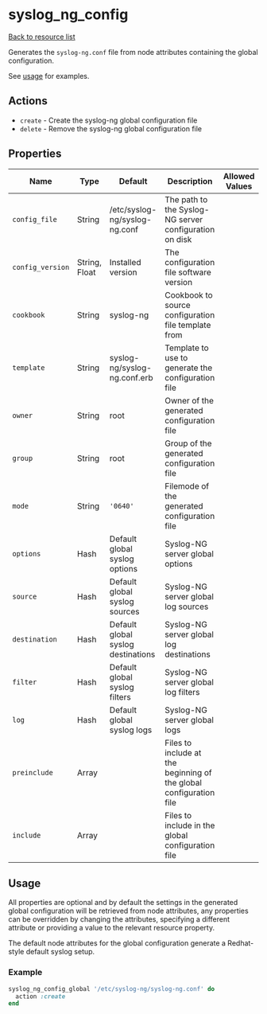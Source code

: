 # syslog_ng_config

[Back to resource list](../README.md#resources)

Generates the `syslog-ng.conf` file from node attributes containing the global configuration.

See [usage](#config_global-usage) for examples.

## Actions

- `create` - Create the syslog-ng global configuration file
- `delete` - Remove the syslog-ng global configuration file

## Properties

| Name                   | Type          | Default                          | Description                                                         | Allowed Values      |
| ---------------------- | ------------- | -------------------------------- | ------------------------------------------------------------------- | ------------------- |
| `config_file`          | String        | /etc/syslog-ng/syslog-ng.conf    | The path to the Syslog-NG server configuration on disk              |                     |
| `config_version`       | String, Float | Installed version                | The configuration file software version                             |                     |
| `cookbook`             | String        | syslog-ng                        | Cookbook to source configuration file template from                 |                     |
| `template`             | String        | syslog-ng/syslog-ng.conf.erb     | Template to use to generate the configuration file                  |                     |
| `owner`                | String        | root                             | Owner of the generated configuration file                           |                     |
| `group`                | String        | root                             | Group of the generated configuration file                           |                     |
| `mode`                 | String        | `'0640'`                         | Filemode of the generated configuration file                        |                     |
| `options`              | Hash          | Default global syslog options    | Syslog-NG server global options                                     |                     |
| `source`               | Hash          | Default global syslog sources    | Syslog-NG server global log sources                                 |                     |
| `destination`          | Hash          | Default global syslog destinations| Syslog-NG server global log destinations                           |                     |
| `filter`               | Hash          | Default global syslog filters    | Syslog-NG server global log filters                                 |                     |
| `log`                  | Hash          | Default global syslog logs       | Syslog-NG server global logs                                        |                     |
| `preinclude`           | Array         |                                  | Files to include at the beginning of the global configuration file  |                     |
| `include`              | Array         |                                  | Files to include in the global configuration file                   |                     |

## Usage

All properties are optional and by default the settings in the generated global configuration will be retrieved from node attributes, any properties can be overridden by changing the attributes, specifying a different attribute or providing a value to the relevant resource property.

The default node attributes for the global configuration generate a Redhat-style default syslog setup.

### Example

```ruby
syslog_ng_config_global '/etc/syslog-ng/syslog-ng.conf' do
  action :create
end
```
